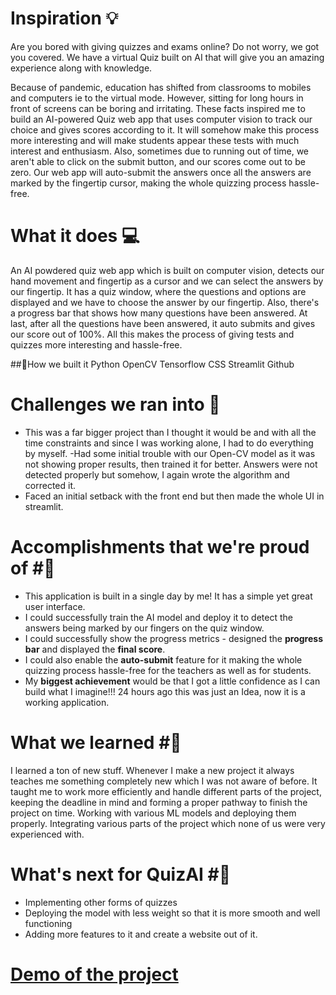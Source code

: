  # Inspiration 💡
Are you bored with giving quizzes and exams online? Do not worry, we got you covered. We have a virtual Quiz built on AI that will give you an amazing experience along with knowledge.

Because of pandemic, education has shifted from classrooms to mobiles and computers ie to the virtual mode. However, sitting for long hours in front of screens can be boring and irritating.
These facts inspired me to build an AI-powered Quiz web app that uses computer vision to track our choice and gives scores according to it. It will somehow make this process more interesting and will make students appear these tests with much interest and enthusiasm. Also, sometimes due to running out of time, we aren't able to click on the submit button, and our scores come out to be zero. Our web app will auto-submit the answers once all the answers are marked by the fingertip cursor, making the whole quizzing process hassle-free.

# What it does 💻
An AI powdered quiz web app which is built on computer vision, detects our hand movement and fingertip as a cursor and we can select the answers by our fingertip. It has a quiz window, where the questions and options are displayed and we have to choose the answer by our fingertip. Also, there's a progress bar that shows how many questions have been answered. At last, after all the questions have been answered, it auto submits and gives our score out of 100%. All this makes the process of giving tests and quizzes more interesting and hassle-free.

##🔨How we built it
Python
OpenCV
Tensorflow
CSS
Streamlit
Github

# Challenges we ran into 🧠
- This was a far bigger project than I thought it would be and with all the time constraints and since I was working alone, I had to do everything by myself.
-Had some initial trouble with our Open-CV model as it was not showing proper results, then trained it for better. Answers were not detected properly but somehow, I again wrote the algorithm and corrected it. 
- Faced an initial setback with the front end but then made the whole UI in streamlit.

# Accomplishments that we're proud of #🏅
- This application is built in a single day by me! It has a simple yet great user interface.
 - I could successfully train the AI model and deploy it to detect the answers being marked by our fingers on the quiz window.
- I could successfully show the progress metrics - designed the **progress bar** and displayed the **final score**.
- I could also enable the **auto-submit** feature for it making the whole quizzing process hassle-free for the teachers as well as for students.
- My **biggest achievement** would be that I got a little confidence as I can build what I imagine!!! 24 hours ago this was just an Idea, now it is a working application.

# What we learned #🏅
I learned a ton of new stuff. Whenever I make a new project it always teaches me something completely new which I was not aware of before. It taught me to work more efficiently and handle different parts of the project, keeping the deadline in mind and forming a proper pathway to finish the project on time. Working with various ML models and deploying them properly. Integrating various parts of the project which none of us were very experienced with.

# What's next for QuizAI #🏅
- Implementing other forms of quizzes 
- Deploying the model with less weight so that it is more smooth and well functioning
- Adding more features to it and create a website out of it.

# [Demo of the project](https://youtu.be/3RT6eIjOEoE)

